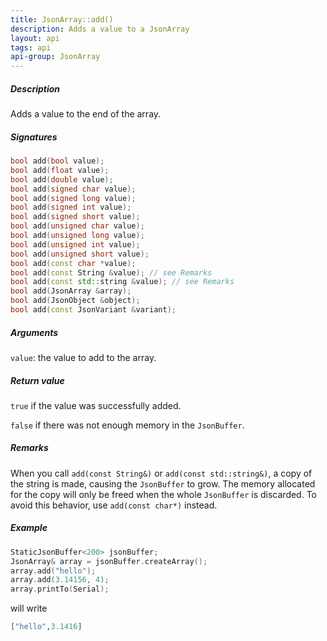 ```yaml
---
title: JsonArray::add()
description: Adds a value to a JsonArray
layout: api
tags: api
api-group: JsonArray
---
```


##### Description

Adds a value to the end of the array.

##### Signatures

```c++
bool add(bool value);
bool add(float value);
bool add(double value);
bool add(signed char value);
bool add(signed long value);
bool add(signed int value);
bool add(signed short value);
bool add(unsigned char value);
bool add(unsigned long value);
bool add(unsigned int value);
bool add(unsigned short value);
bool add(const char *value);
bool add(const String &value); // see Remarks
bool add(const std::string &value); // see Remarks
bool add(JsonArray &array);
bool add(JsonObject &object);
bool add(const JsonVariant &variant);
```

##### Arguments

`value`: the value to add to the array.

##### Return value

`true` if the value was successfully added.

`false` if there was not enough memory in the `JsonBuffer`.

##### Remarks

When you call `add(const String&)` or `add(const std::string&)`, a copy of the string is made, causing the `JsonBuffer` to grow.
The memory allocated for the copy will only be freed when the whole `JsonBuffer` is discarded.
To avoid this behavior, use `add(const char*)` instead.

##### Example

```c++
StaticJsonBuffer<200> jsonBuffer;
JsonArray& array = jsonBuffer.createArray();
array.add("hello");
array.add(3.14156, 4);
array.printTo(Serial);
```

will write

```json
["hello",3.1416]
```
